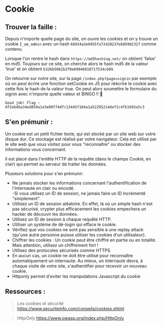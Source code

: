 # Cookie

## Trouver la faille :

Depuis n'importe quelle page du site, on ouvre les cookies et on y trouve un cookie `I_am_admin` avec un hash `68934a3e9455fa72420237eb05902327` comme contenu.

Lorsque l'on rentre le hash dans `https://md5hashing.net/` on obtient 'false' en md5. Toujours sur ce site, on cherche alors le hash md5 de la valeur 'true' et on obtient `b326b5062b2f0e69046810717534cb09`.

On retourne sur notre site, sur la page `/index.php?page=signin` par exemple où on peut écrire une fonction setCookie en JS pour réécrire le cookie avec cette fois le hash de la valeur true. On peut alors soumettre le formulaire du signin avec n'importe quelle valeur et BINGO !! 🎉

```
Good job! Flag : df2eb4ba34ed059a1e3e89ff4dfc13445f104a1a52295214def1c4fb1693a5c3
```

## S'en prémunir :

Un cookie est un petit fichier texte, qui est stocké par un site web sur votre disque dur. Ce stockage est réalisé par votre navigateur. Cela est utilisé par le site web que vous visitez pour vous "reconnaître" ou stocker des informations vous concernant.

Il est placé dans l'entête HTTP de la requête (dans le champs Cookie, en clair) qui permet au serveur de traiter les données.

Plusieurs solutions pour s'en prémunir:

- Ne jamais stocker les informations concernant l'authentification de l'internaute en clair ou encodé.  
  -Si vous utilisez un ID de session, ne jamais faire un ID incrémenté "simplement".
- Utilisez un ID de session aléatoire. En effet, là où un simple hash n'est pas sécurisé, crypter plus efficacement les cookies empechera un hacker de découvir les données.
- Utilisez un ID de session à chaque requête HTTP.
- Utiliser un système de dé-login qui efface le cookie.
- Vérifiez que vos cookies ne sont pas sensible à une replay attack (qu'une autre personne puisse utiliser les cookies d'un utilisateur).
- Chiffrer les cookies : Un cookie peut être chiffré en partie ou en totalité. Mais attention, utilisez un chiffrement fort !
- Utilisez des protocoles sécurisés comme HTTPS.
- En aucun cas, un cookie ne doit être utilisé pour reconnaître automatiquement un internaute. Au mieux, un internaute devra, à chaque visite de votre site, s'authentifier pour recevoir un nouveau cookie.
- Httponly permet d'eviter les manipulations Javascript du cookie

## Ressources :

> Les cookies et sécurité
> https://www.securiteinfo.com/conseils/cookies.shtml

> HttpOnly
> https://www.owasp.org/index.php/HttpOnly

